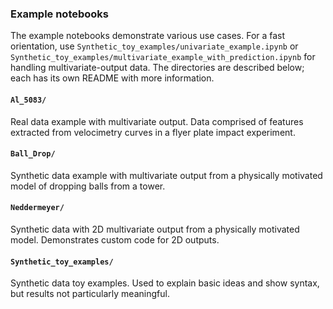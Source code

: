 ### Example notebooks

The example notebooks demonstrate various use cases.
For a fast orientation, use `Synthetic_toy_examples/univariate_example.ipynb` or 
`Synthetic_toy_examples/multivariate_example_with_prediction.ipynb` for handling multivariate-output data.
The directories are described below; each has its own README with more information.

#### `Al_5083/`
Real data example with multivariate output. Data comprised of features extracted from velocimetry curves in a 
flyer plate impact experiment.

#### `Ball_Drop/`
Synthetic data example with multivariate output from a physically motivated model of dropping balls from a tower.

#### `Neddermeyer/`
Synthetic data with 2D multivariate output from a physically motivated model.
Demonstrates custom code for 2D outputs.

#### `Synthetic_toy_examples/`
Synthetic data toy examples. Used to explain basic ideas and show syntax, but results not particularly meaningful.

